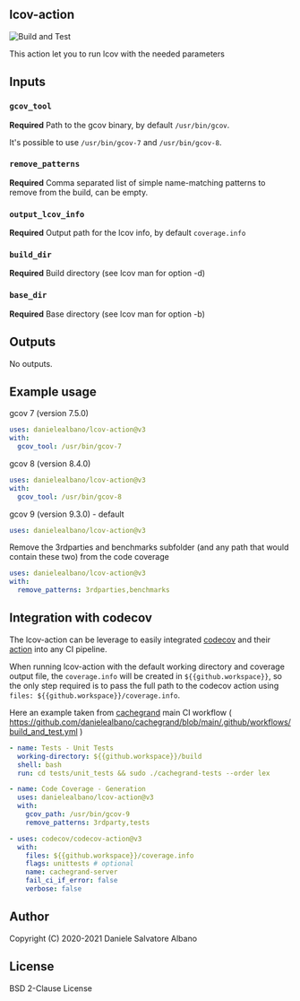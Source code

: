 ## lcov-action

![Build and Test](https://github.com/danielealbano/lcov-action/workflows/Build%20and%20Test/badge.svg)

This action let you to run lcov with the needed parameters

## Inputs

### `gcov_tool`

**Required** Path to the gcov binary, by default `/usr/bin/gcov`.

It's possible to use `/usr/bin/gcov-7` and `/usr/bin/gcov-8`.

### `remove_patterns`

**Required** Comma separated list of simple name-matching patterns to remove from the build, can be empty.

### `output_lcov_info`

**Required** Output path for the lcov info, by default `coverage.info`

### `build_dir`

**Required** Build directory (see lcov man for option -d)

### `base_dir`

**Required** Base directory (see lcov man for option -b)

## Outputs

No outputs.

## Example usage

gcov 7 (version 7.5.0)
```yaml
uses: danielealbano/lcov-action@v3
with:
  gcov_tool: /usr/bin/gcov-7
```

gcov 8 (version 8.4.0)
```yaml
uses: danielealbano/lcov-action@v3
with:
  gcov_tool: /usr/bin/gcov-8
```

gcov 9 (version 9.3.0) - default
```yaml
uses: danielealbano/lcov-action@v3
```

Remove the 3rdparties and benchmarks subfolder (and any path that would contain these two) from the code coverage
```yaml
uses: danielealbano/lcov-action@v3
with:
  remove_patterns: 3rdparties,benchmarks
```

## Integration with codecov

The lcov-action can be leverage to easily integrated [codecov](https://about.codecov.io/) and their [action](https://github.com/marketplace/actions/codecov) into any CI pipeline.

When running lcov-action with the default working directory and coverage output file, the `coverage.info` will be created in `${{github.workspace}}`, so the only step required is to pass the full path to the codecov action using `files: ${{github.workspace}}/coverage.info`.

Here an example taken from [cachegrand](https://github.com/danielealbano/cachegrand) main CI workflow ( https://github.com/danielealbano/cachegrand/blob/main/.github/workflows/build_and_test.yml )

```yaml
- name: Tests - Unit Tests
  working-directory: ${{github.workspace}}/build
  shell: bash
  run: cd tests/unit_tests && sudo ./cachegrand-tests --order lex

- name: Code Coverage - Generation
  uses: danielealbano/lcov-action@v3
  with:
    gcov_path: /usr/bin/gcov-9
    remove_patterns: 3rdparty,tests

- uses: codecov/codecov-action@v3
  with:
    files: ${{github.workspace}}/coverage.info
    flags: unittests # optional
    name: cachegrand-server
    fail_ci_if_error: false
    verbose: false
```

## Author

Copyright (C) 2020-2021 Daniele Salvatore Albano

## License 

BSD 2-Clause License
